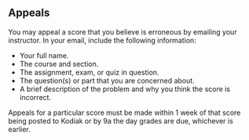 ## Appeals

You may appeal a score that you believe is erroneous by emailing your
instructor. In your email, include the following information:

* Your full name.
* The course and section.
* The assignment, exam, or quiz in question.
* The question(s) or part that you are concerned about.
* A brief description of the problem and why you think the score is incorrect.

Appeals for a particular score must be made within 1 week of that score
being posted to Kodiak or by 9a the day grades are due, whichever is earlier.
